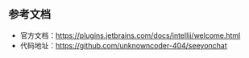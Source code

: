 ## 参考文档

- 官方文档：https://plugins.jetbrains.com/docs/intellij/welcome.html
- 代码地址：https://github.com/unknowncoder-404/seeyonchat